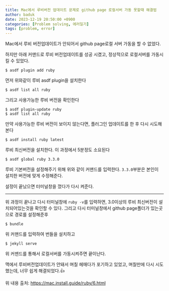 ```yaml
---
title: Mac에서 루비버전 업데이트 문제로 github page 로컬서버 가동 못할때 해결법
author: baduk
date: 2023-12-19 20:50:00 +0900
categories: [Problem solving, 에러일기]
tags: [problem, error]
---
```

Mac에서 루비 버전업데이트가 안되어서 github page로컬 서버 가동을 할 수 없었다.

하지만 아래 커맨드로 루비 버전업데이트를 성공 시켰고, 정상적으로 로컬서버를 가동시킬 수 있었다.

```shell
$ asdf plugin add ruby
```
먼저 위와같이 루비 asdf plugin을 설치한다

```shell
$ asdf list all ruby
```
그리고 사용가능한 루비 버전을 확인한다

```shell
$ asdf plugin-update ruby
$ asdf list all ruby
```
만약 사용가능한 루비 버전이 보이지 않는다면, 플러그인 업데이트를 한 후 다시 시도해본다

```shell
$ asdf install ruby latest
```
루비 최신버전을 설치한다. 이 과정에서 5분정도 소요된다

```shell
$ asdf global ruby 3.3.0
```
루비 기본버전을 설정해주기 위해 위와 같이 커맨드를 입력한다. `3.3.0`부분은 본인이 설치한 버전에 맞게 수정해준다.

설정이 끝났으면 터미널창을 껐다가 다시 켜준다.

---
위 과정이 끝나고 다시 터미널창에 `ruby -v`를 입력하면, 3.0이상의 루비 최신버전이 설치되어있는것을 확인할 수 있다. 그리고 다시 터미널창에서 github page폴더가 있는곳으로 경로를 설정해준후

```sㄹhell
$ bundle
```
위 커맨드를 입력하여 번들을 설치하고

```shell
$ jekyll serve
```
위 커맨드를 통해서 로컬서버를 가동시켜주면 끝이난다.


맥에서 루비버전업데이트가 안돼서 며칠 헤매다가 포기하고 있었고, 며칠만에 다시 시도했는데, 너무 쉽게 해결되었다.👍

위 내용 출처: <https://mac.install.guide/ruby/6.html>